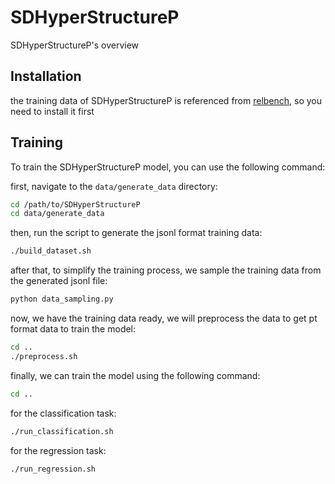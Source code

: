 # SDHyperStructureP
SDHyperStructureP's overview

## Installation
the training data of SDHyperStructureP is referenced from [relbench](https://github.com/snap-stanford/relbench.git), so you need to install it first

## Training
To train the SDHyperStructureP model, you can use the following command:

first, navigate to the `data/generate_data` directory:
```bash
cd /path/to/SDHyperStructureP
cd data/generate_data
```

then, run the script to generate the jsonl format training data:
```bash
./build_dataset.sh
```

after that, to simplify the training process, we sample the training data from the generated jsonl file:
```bash
python data_sampling.py
```

now, we have the training data ready, we will preprocess the data to get pt format data to train the model:
```bash
cd ..
./preprocess.sh
```

finally, we can train the model using the following command:
```bash
cd ..
```

for the classification task:
```bash
./run_classification.sh
```

for the regression task:
```bash
./run_regression.sh
```
